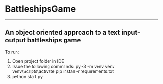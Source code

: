 # BattleshipsGame
---------------------------------------------------------------------------
An object oriented approach to a text input-output battleships game
---------------------------------------------------------------------------
To run:

1. Open project folder in IDE
2. Issue the following commands:
  py -3 -m venv venv
  venv\Scripts\activate
  pip install -r requirements.txt
3. python start.py
